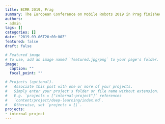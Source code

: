 ```yaml
---
title: ECMR 2019, Prag
summary: The European Conference on Mobile Robots 2019 in Prag finished. Three days of interesting talks about a wide variety of mobile applications.
authors:
- admin
tags: []
categories: []
date: "2019-09-06T20:00:00Z"
featured: false
draft: false

# Featured image
# To use, add an image named `featured.jpg/png` to your page's folder.
image:
  caption: ""
  focal_point: ""

# Projects (optional).
#   Associate this post with one or more of your projects.
#   Simply enter your project's folder or file name without extension.
#   E.g. `projects = ["internal-project"]` references
#   `content/project/deep-learning/index.md`.
#   Otherwise, set `projects = []`.
projects:
- internal-project
---
```

